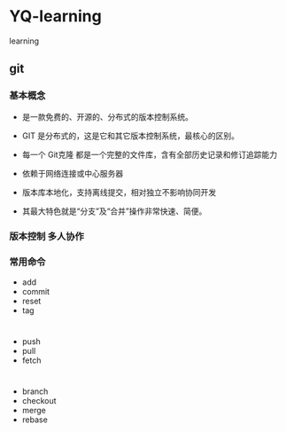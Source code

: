 # YQ-learning
learning
## git
### 基本概念

+ 是一款免费的、开源的、分布式的版本控制系统。

+ GIT 是分布式的，这是它和其它版本控制系统，最核心的区别。

+ 每一个 Git克隆 都是一个完整的文件库，含有全部历史记录和修订追踪能力

+ 依赖于网络连接或中心服务器

+ 版本库本地化，支持离线提交，相对独立不影响协同开发

+ 其最大特色就是“分支”及“合并”操作非常快速、简便。
### 版本控制 多人协作
### 常用命令
+ add
+ commit
+ reset
+ tag
#
+ push
+ pull
+ fetch
#
+ branch
+ checkout
+ merge
+ rebase

